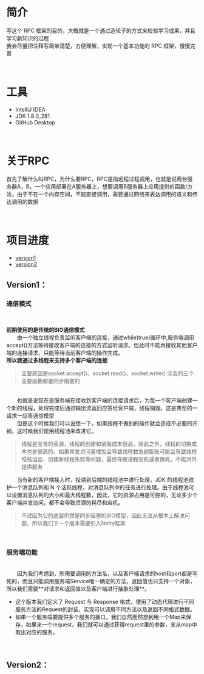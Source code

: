 # 简介
写这个 RPC 框架的目的，大概就是一个通过造轮子的方式来检验学习成果，并且学习新知识的过程  
我会尽量把注释写简单清楚，方便理解，实现一个基本功能的 RPC 框架，慢慢完善

<br>

# 工具
+ IntelliJ IDEA
+ JDK 1.8.0_281
+ GitHub Desktop

<br>

# 关于RPC
首先了解什么叫RPC，为什么要RPC，RPC是指远程过程调用，也就是说两台服务器A，B，一个应用部署在A服务器上，想要调用B服务器上应用提供的函数/方法，由于不在一个内存空间，不能直接调用，需要通过网络来表达调用的语义和传达调用的数据

<br>

# 项目进度
+ [version1](#Version1)
+ [version2](#Version2)
## Version1：  
### 通信模式

<br>

**前期使用的是传统的BIO通信模式**  
　　由一个独立线程负责监听客户端的连接，通过while(true)循环中,服务端调用accept()方法等待接收客户端的连接的方式监听请求。但此时不能再接收其他客户端的连接请求，只能等待当前客户端的操作完成。  
**所以我通过多线程来支持多个客户端的连接**  
>主要原因是socket.accept()、socket.read()、socket.write() 涉及的三个主要函数都是同步阻塞的

<br>
　　也就是说现在是服务端在接收到客户端的连接请求后，为每一个客户端创建一个新的线程，处理完成后通过输出流返回应答给客户端，线程销毁。这是典型的一请求一应答通信模型  
<br>
　　但是这个时候我们可以设想一下，如果线程不做别的操作就会造成不必要的开销，这时候我们使用线程池来改进它。

>线程是宝贵的资源，线程的创建和销毁成本很高，除此之外，线程的切换成本也是很高的，如果并发访问量增加会导致线程数急剧膨胀可能会导致线程堆栈溢出、创建新线程失败等问题，最终导致进程宕机或者僵死，不能对外提供服务  

　　当有新的客户端接入时，投递到后端的线程池中进行处理，JDK 的线程池维护一个消息队列和 N 个活跃线程，对消息队列中的任务进行处理。由于线程池可以设置消息队列的大小和最大线程数，因此，它的资源占用是可控的，无论多少个客户端并发访问，都不会导致资源的耗尽和宕机。  
>不过因为它的底层仍然是同步阻塞的BIO模型，因此无法从根本上解决问题，所以我们下一个版本需要引入Netty框架

<br>

### 服务端功能  

<br>
　　因为我们考虑到，所需要调用的方法名，以及客户端请求的host和port都是写死的，而且只能调用服务端Service唯一确定的方法，返回值也只支持一个对象，所以我们需要**对请求和返回值以及客户端进行抽象处理**。  

+ 这个版本我们定义了 Request 与 Response 格式，使用了动态代理进行不同服务方法的Request的封装，实现可以调用不同方法以及返回不同格式数据。  
+ 如果一个服务端要提供多个服务的接口，我们自然而然想到用一个Map来保存，如果来一个request，我们就可以通过获得request里的参数，来从map中取出对应的服务。



  
<br>

## Version2：  
